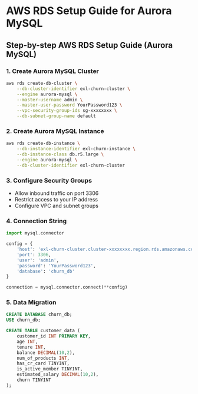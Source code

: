 # AWS RDS Setup Guide for Aurora MySQL

## Step-by-step AWS RDS Setup Guide (Aurora MySQL)

### 1. Create Aurora MySQL Cluster
```bash
aws rds create-db-cluster \
    --db-cluster-identifier exl-churn-cluster \
    --engine aurora-mysql \
    --master-username admin \
    --master-user-password YourPassword123 \
    --vpc-security-group-ids sg-xxxxxxxx \
    --db-subnet-group-name default
```

### 2. Create Aurora MySQL Instance
```bash
aws rds create-db-instance \
    --db-instance-identifier exl-churn-instance \
    --db-instance-class db.r5.large \
    --engine aurora-mysql \
    --db-cluster-identifier exl-churn-cluster
```

### 3. Configure Security Groups
- Allow inbound traffic on port 3306
- Restrict access to your IP address
- Configure VPC and subnet groups

### 4. Connection String
```python
import mysql.connector

config = {
    'host': 'exl-churn-cluster.cluster-xxxxxxxx.region.rds.amazonaws.com',
    'port': 3306,
    'user': 'admin',
    'password': 'YourPassword123',
    'database': 'churn_db'
}

connection = mysql.connector.connect(**config)
```

### 5. Data Migration
```sql
CREATE DATABASE churn_db;
USE churn_db;

CREATE TABLE customer_data (
    customer_id INT PRIMARY KEY,
    age INT,
    tenure INT,
    balance DECIMAL(10,2),
    num_of_products INT,
    has_cr_card TINYINT,
    is_active_member TINYINT,
    estimated_salary DECIMAL(10,2),
    churn TINYINT
);
```